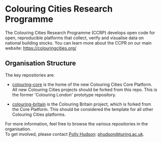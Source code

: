 # Colouring Cities Research Programme
The Colouring Cities Research Programme (CCRP) develops open code for open, reproducible platforms that collect, verify and visualise data on national building stocks. 
You can learn more about the CCPR on our main website: https://colouringcities.org/

## Organisation Structure
The key repositories are:
- [colouring-core](https://github.com/colouring-cities/colouring-core) is the home of the new Colouring Cities Core Platform. All new Colouring Cities projects should be forked from this repo. This is the former 'Colouring London' prototype repository.  
  
- [colouring-britain](https://github.com/colouring-cities/colouring-britain) is the Colouring Britain project, which is forked from the Core Platform. This should be considered the template for all other Colouring Cities platforms.

For more information, feel free to browse the various repositories in the organisation.  
To get involved, please contact [Polly Hudson](https://github.com/orgs/colouring-cities/people/polly64): phudson@turing.ac.uk.
